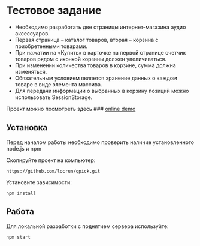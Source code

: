 # Тестовое задание
* Необходимо разработать две страницы интернет-магазина аудио аксессуаров.
*  Первая страница – каталог товаров, вторая – корзина с приобретенными товарами.
*  При нажатии на «Купить» в карточке на первой странице счетчик товаров рядом с иконкой корзины должен увеличиваться.
*  При изменении количества товаров в корзине, сумма должна изменяться.
*  Обязательным условием является хранение данных о каждом товаре в виде элемента массива.
*  Для передачи информации о выбранных в корзину позиций можно использовать SessionStorage.

Проект можно посмотреть здесь  ### [online demo](https://qpick-murex.vercel.app/)

## Установка 
Перед началом работы необходимо проверить наличие установленного node.js и npm

Скопируйте проект на компьютер: 

```
https://github.com/locrun/qpick.git
```
Установите зависимости:

```
npm install
```

## Работа
Для локальной разработки с поднятием сервера используйте:
```
npm start
```

  

